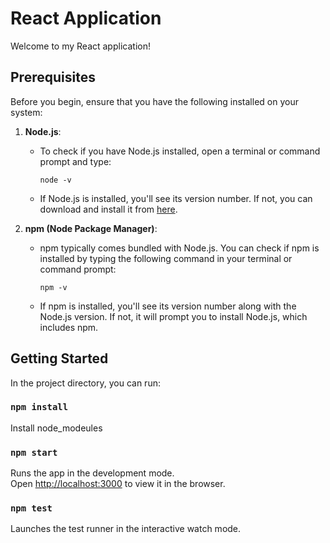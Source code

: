 # React Application

Welcome to my React application!

## Prerequisites

Before you begin, ensure that you have the following installed on your system:

1. **Node.js**: 
   - To check if you have Node.js installed, open a terminal or command prompt and type:
     ```
     node -v
     ```
   - If Node.js is installed, you'll see its version number. If not, you can download and install it from [here](https://nodejs.org/).

2. **npm (Node Package Manager)**:
   - npm typically comes bundled with Node.js. You can check if npm is installed by typing the following command in your terminal or command prompt:
     ```
     npm -v
     ```
   - If npm is installed, you'll see its version number along with the Node.js version. If not, it will prompt you to install Node.js, which includes npm.

## Getting Started

In the project directory, you can run:
### `npm install`
 Install node_modeules

### `npm start`

Runs the app in the development mode.\
Open [http://localhost:3000](http://localhost:3000) to view it in the browser.

### `npm test`

Launches the test runner in the interactive watch mode.
